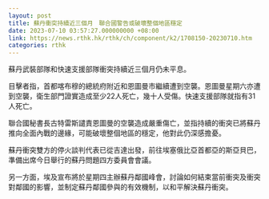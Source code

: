 ```yaml
---
layout: post
title: 蘇丹衝突持續近三個月　聯合國警告或破壞整個地區穩定
date: 2023-07-10 03:57:27.000000000 +08:00
link: https://news.rthk.hk/rthk/ch/component/k2/1708150-20230710.htm
categories: rthk
---
```


蘇丹武裝部隊和快速支援部隊衝突持續近三個月仍未平息。

目擊者指，首都喀布穆的總統府附近和恩圖曼市繼續遭到空襲。恩圖曼星期六亦遭到空襲，衛生部門證實造成至少22人死亡，幾十人受傷。快速支援部隊就指有31人死亡。

聯合國秘書長古特雷斯譴責恩圖曼的空襲造成嚴重傷亡，並指持續的衝突已將蘇丹推向全面內戰的邊緣，可能破壞整個地區的穩定，他對此仍深感擔憂。

蘇丹衝突雙方的停火談判代表已從吉達出發，前往埃塞俄比亞首都亞的斯亞貝巴，準備出席今日舉行的蘇丹問題四方委員會會議。

另一方面，埃及宣布將於星期四主辦蘇丹鄰國峰會，討論如何結束當前衝突及衝突對鄰國的影響，並制定蘇丹鄰國參與的有效機制，以和平解決蘇丹衝突。
